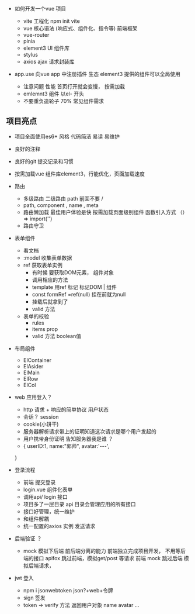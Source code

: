 - 如何开发一个vue 项目
   - vite 工程化
    npm init vite
   - vue 核心语法 (响应式、组件化、指令等)
     前端框架
   - vue-router
   - pinia
   - element3 UI 组件库
   - stylus 
   - axios  ajax  请求封装库
   
- app.use
  向vue app 中注册插件 生态 
   element3 提供的组件可以全局使用
   - 注意问题 性能
     首页打开就会变慢， 按需加载
   - emlemnt3 组件 以el- 开头
   - 不要重负造轮子 70% 常见组件需求


## 项目亮点
- 项目全面使用es6+ 风格
  代码简洁 易读 易维护  
- 良好的注释
- 良好的git 提交记录和习惯
- 按需加载vue 组件库element3，行能优化，页面加载速度
- 路由
  - 多级路由
     二级路由 path 前面不要 /
  - path, component , name , meta 
  - 路由懒加载
    最佳用户体验是快
    按需加载页面级别组件 函数引入方式 （）=> import('')
  - 路由守卫
- 表单组件
  - 看文档 
  - :model 收集表单数据
  - ref 获取表单实例 
    - 有时候 要获取DOM元素， 组件对象 
    - 调用相应的方法
    - template 用ref 标记 标记DOM | 组件
    - const formRef =ref(null)  挂在前就为null
    - 挂载后就拿到了
    - valid 方法
  - 表单的校验
    - rules
    - items prop
    - valid 方法 boolean值
- 布局组件
  - ElContainer
  - ElAsider
  - ElMain
  - ElRow
  - ElCol
    
- web 应用登入？
    - http 请求 + 响应的简单协议 用户状态
    - 会话？ session
    - cookie(小饼干)
    - 服务器解析请求带上的证明知道这次请求是哪个用户发起的
    - 用户携带身份证明 告知服务器我是谁 ？
    - {
      userID:1,
      name:"郭帅",
      avatar:'---',
      
    }
- 登录流程
  - 前端 提交登录
  - login.vue 组件化表单
  - 调用api/ login 接口
   - 项目多了一层目录 api 目录会管理应用的所有接口
   - 接口好管理，统一维护
   - 和组件解耦
  - 统一配置的axios  实例 发送请求
- 后端验证 ？
  - mock 模拟下后端
    前后端分离的能力 前端独立完成项目开发， 不用等后端的接口
    apifox 跳过前端，模拟get/post 等请求
    前端 mock 跳过后端 模拟后端请求，
  
- jwt 登入
  - npm i jsonwebtoken  json?+web+令牌
  - sign 签发 
  - token -> verify 方法 返回用户对象 name avatar ... 
  